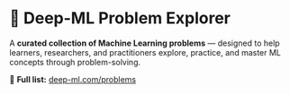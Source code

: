 # 🤖 Deep-ML Problem Explorer

A **curated collection of Machine Learning problems** — designed to help learners, researchers, and practitioners explore, practice, and master ML concepts through problem-solving.

🔗 **Full list:** [deep-ml.com/problems](https://www.deep-ml.com/problems)
